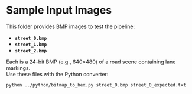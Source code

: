 # Sample Input Images

This folder provides BMP images to test the pipeline:

- **`street_0.bmp`**  
- **`street_1.bmp`**  
- **`street_2.bmp`**  

Each is a 24-bit BMP (e.g., 640×480) of a road scene containing lane markings.  
Use these files with the Python converter:

```bash
python ../python/bitmap_to_hex.py street_0.bmp street_0_expected.txt
